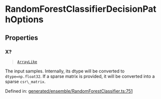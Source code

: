 # RandomForestClassifierDecisionPathOptions

## Properties

### X?

> [`ArrayLike`](../types/ArrayLike.md)

The input samples. Internally, its dtype will be converted to `dtype=np.float32`. If a sparse matrix is provided, it will be converted into a sparse `csr\_matrix`.

Defined in:  [generated/ensemble/RandomForestClassifier.ts:751](https://github.com/transitive-bullshit/scikit-learn-ts/blob/b59c1ff/packages/sklearn/src/generated/ensemble/RandomForestClassifier.ts#L751)
